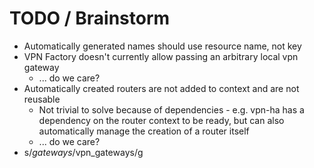 # TODO / Brainstorm

- Automatically generated names should use resource name, not key
- VPN Factory doesn't currently allow passing an arbitrary local vpn gateway
  - ... do we care?
- Automatically created routers are not added to context and are not reusable
  - Not trivial to solve because of dependencies - e.g. vpn-ha has a dependency on the router context to be ready, but can also automatically manage the creation of a router itself
  - ... do we care?
- s/$gateways/$vpn_gateways/g

